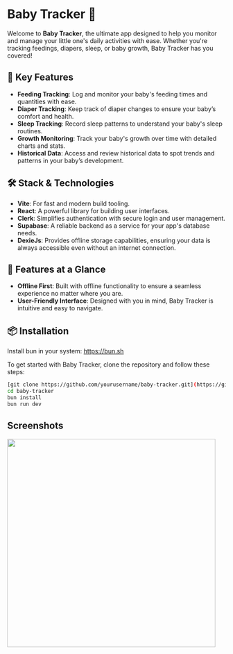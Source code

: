 # Baby Tracker 👶

Welcome to **Baby Tracker**, the ultimate app designed to help you monitor and manage your little one's daily activities with ease. Whether you're tracking feedings, diapers, sleep, or baby growth, Baby Tracker has you covered!

## 🚀 Key Features

- **Feeding Tracking**: Log and monitor your baby's feeding times and quantities with ease.
- **Diaper Tracking**: Keep track of diaper changes to ensure your baby’s comfort and health.
- **Sleep Tracking**: Record sleep patterns to understand your baby's sleep routines.
- **Growth Monitoring**: Track your baby's growth over time with detailed charts and stats.
- **Historical Data**: Access and review historical data to spot trends and patterns in your baby’s development.

## 🛠 Stack & Technologies

- **Vite**: For fast and modern build tooling.
- **React**: A powerful library for building user interfaces.
- **Clerk**: Simplifies authentication with secure login and user management.
- **Supabase**: A reliable backend as a service for your app's database needs.
- **DexieJs**: Provides offline storage capabilities, ensuring your data is always accessible even without an internet connection.

## 🌟 Features at a Glance

- **Offline First**: Built with offline functionality to ensure a seamless experience no matter where you are.
- **User-Friendly Interface**: Designed with you in mind, Baby Tracker is intuitive and easy to navigate.

## 📦 Installation
Install bun in your system: https://bun.sh

To get started with Baby Tracker, clone the repository and follow these steps:

```bash
[git clone https://github.com/yourusername/baby-tracker.git](https://github.com/LuisHCK/baby-tracker.git)
cd baby-tracker
bun install
bun run dev
```

## Screenshots
<img src="https://github.com/user-attachments/assets/190a01a7-8a18-4774-9142-78e290a3297b" width="480" />
